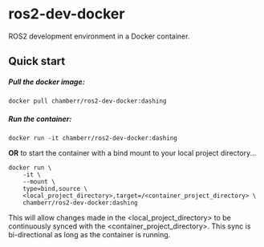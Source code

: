 # ros2-dev-docker
ROS2 development environment in a Docker container.

## Quick start

##### Pull the docker image:
`docker pull chamberr/ros2-dev-docker:dashing`

#####  Run the container:
`docker run -it chamberr/ros2-dev-docker:dashing`
 
**OR** to start the container with a bind mount to your local project directory...

```
docker run \
    -it \
    --mount \
    type=bind,source \
    <local_project_directory>,target=/<container_project_directory> \
    chamberr/ros2-dev-docker:dashing
```

This will allow changes made in the <local_project_directory> to be continuously synced with the <container_project_directory>. This sync is bi-directional as long as the container is running. 
